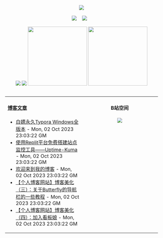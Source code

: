 <!-- 动态打字效果 -->
<h1 align="center">
  <a href="https://blog.mnxy.eu.org/">
    <img style="margin:auto" src="https://readme-typing-svg.herokuapp.com?color=%2336BCF7&lines=&nbsp;&nbsp;&nbsp;&nbsp;&nbsp;&nbsp;今日事，今日毕！">
  </a>
</h1>

<!-- 个人资料徽标 -->
<div align="center">
  <a href="https://blog.mnxy.eu.org/"><img src="https://img.shields.io/badge/website-个人博客-blue?style=flat&logo=hexo"></a>&emsp;
  <a href="https://space.bilibili.com/381745966"><img src="https://img.shields.io/badge/B站空间-bilibili-ff69b4?style=flat&logo=bilibili"></a>&emsp;
</div>
<br>

<!-- GitHub数据统计 -->
<div align="center">
  <img src="https://moe-counter.glitch.me/get/@MengNianxiaoyao?theme=gelbooru" />
  <img src="https://cdn.statically.io/gh/MengNianxiaoyao/MengNianxiaoyao@main/assets/github-contribution-grid-snake.svg" />
  <img height="195px" src="https://github-readme-stats.vercel.app/api?username=MengNianxiaoyao&count_private=true&show_icons=true&theme=dark" />
  <img height="195px" src="https://github-readme-stats.vercel.app/api/top-langs/?username=MengNianxiaoyao&layout=compact&theme=dark" />
</div>
<br>

<table align="center">
  
<td valign="top" width="50%">
  
#### <a href="https://blog.mnxy.eu.org/" target="_blank">博客文章</a>
  
<!-- START_SECTION:blog -->
* <a href='https://blog.mnxy.eu.org/posts/typora' target='_blank'>白嫖永久Typora Windows全版本</a> - Mon, 02 Oct 2023 23:03:22 GM
* <a href='https://blog.mnxy.eu.org/posts/uptime' target='_blank'>使用Replit平台免费搭建站点监控工具——Uptime-Kuma</a> - Mon, 02 Oct 2023 23:03:22 GM
* <a href='https://blog.mnxy.eu.org/posts/welcome' target='_blank'>欢迎来到我的博客</a> - Mon, 02 Oct 2023 23:03:22 GM
* <a href='https://blog.mnxy.eu.org/posts/meihua3' target='_blank'>【个人博客网站】博客美化（三）：关于Butterfly的导航栏的一些教程</a> - Mon, 02 Oct 2023 23:03:22 GM
* <a href='https://blog.mnxy.eu.org/posts/meihua4' target='_blank'>【个人博客网站】博客美化（四）：加入看板娘</a> - Mon, 02 Oct 2023 23:03:22 GM
<!-- END_SECTION:blog -->
</td>
<td valign="top" width="50%">
  <!-- BiliBili数据 -->
<div align="center">
  
#### B站空间
  <a href="https://space.bilibili.com/381745966"><img src="https://stats.justsong.cn/api/bilibili/?id=381745966"/></a>
</div>
</td> 
</table>
